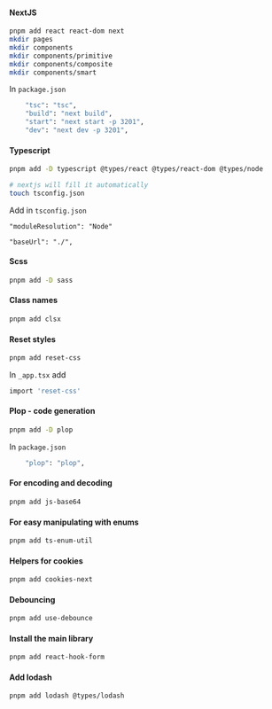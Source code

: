 #### NextJS

```bash
pnpm add react react-dom next
mkdir pages
mkdir components
mkdir components/primitive
mkdir components/composite
mkdir components/smart
```

In `package.json`

```bash
    "tsc": "tsc",
    "build": "next build",
    "start": "next start -p 3201",
    "dev": "next dev -p 3201",
```

#### Typescript

```bash
pnpm add -D typescript @types/react @types/react-dom @types/node

# nextjs will fill it automatically
touch tsconfig.json
```

Add in `tsconfig.json`

```
"moduleResolution": "Node"

"baseUrl": "./",
```

#### Scss

```bash
pnpm add -D sass
```

#### Class names

```bash
pnpm add clsx
```

#### Reset styles

```bash
pnpm add reset-css
```

In `_app.tsx` add

```bash
import 'reset-css'
```

#### Plop - code generation

```bash
pnpm add -D plop
```

In `package.json`

```bash
    "plop": "plop",
```

#### For encoding and decoding

```bash
pnpm add js-base64
```

#### For easy manipulating with enums

```bash
pnpm add ts-enum-util
```

#### Helpers for cookies

```bash
pnpm add cookies-next
```

#### Debouncing

```bash
pnpm add use-debounce
```

#### Install the main library

```bash
pnpm add react-hook-form
```

#### Add lodash

```bash
pnpm add lodash @types/lodash
```